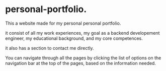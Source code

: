 # personal-portfolio.

This a website made for my personal personal portfolio. 

it consist of all my work experiences, my goal as a backend developement engineer, my educational background, and my core competences.

it also has a section to contact me directly.

You can navigate through all the pages by clicking the list of options on the navigation bar at the top of the pages, based on the information needed. 
